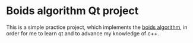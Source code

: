 # Boids algorithm Qt project
This is a simple practice project, which implements the [boids algorithm](https://de.wikipedia.org/wiki/Boids), in order for me to learn qt and to advance my knowledge of c++.
